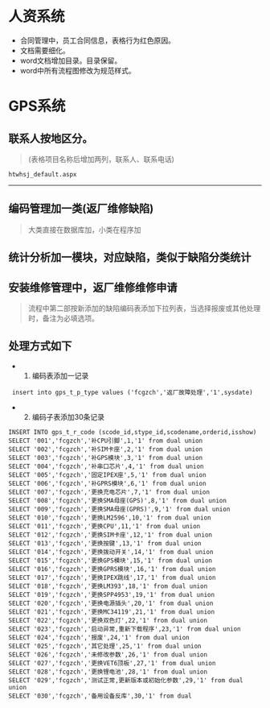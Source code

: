 # 人资系统
- 合同管理中，员工合同信息，表格行为红色原因。 
- 文档需要细化。
- word文档增加目录。目录保留。
- word中所有流程图修改为规范样式。

# GPS系统
## 联系人按地区分。
> (表格项目名称后增加两列，联系人、联系电话)
```
htwhsj_default.aspx
```
---
## 编码管理加一类(返厂维修缺陷)
> 大类直接在数据库加，小类在程序加
## 统计分析加一模块，对应缺陷，类似于缺陷分类统计
## 安装维修管理中，返厂维修维修申请 
> 流程中第二部按新添加的缺陷编码表添加下拉列表，当选择报废或其他处理时，备注为必填选项。

 ## 处理方式如下
 - 1. 编码表添加一记录
 ``` 
  insert into gps_t_p_type values ('fcgzch','返厂故障处理','1',sysdate)
 ```
 - 2. 编码子表添加30条记录

```
INSERT INTO gps_t_r_code (scode_id,stype_id,scodename,orderid,isshow)
SELECT '001','fcgzch','补CPU引脚',1,'1' from dual union
SELECT '002','fcgzch','补SIM卡座',2,'1' from dual union
SELECT '003','fcgzch','补GPS模块',3,'1' from dual union
SELECT '004','fcgzch','补串口芯片',4,'1' from dual union
SELECT '005','fcgzch','固定IPEX座',5,'1' from dual union
SELECT '006','fcgzch','补GPRS模块',6,'1' from dual union
SELECT '007','fcgzch','更换充电芯片',7,'1' from dual union
SELECT '008','fcgzch','更换SMA母座(GPS)',8,'1' from dual union
SELECT '009','fcgzch','更换SMA母座(GPRS)',9,'1' from dual union
SELECT '010','fcgzch','更换LM2596',10,'1' from dual union
SELECT '011','fcgzch','更换CPU',11,'1' from dual union
SELECT '012','fcgzch','更换SIM卡座',12,'1' from dual union
SELECT '013','fcgzch','更换按键',13,'1' from dual union
SELECT '014','fcgzch','更换拨动开关',14,'1' from dual union
SELECT '015','fcgzch','更换GPS模块',15,'1' from dual union
SELECT '016','fcgzch','更换GPRS模块',16,'1' from dual union
SELECT '017','fcgzch','更换IPEX跳线',17,'1' from dual union
SELECT '018','fcgzch','更换LM393',18,'1' from dual union
SELECT '019','fcgzch','更换SPP4953',19,'1' from dual union
SELECT '020','fcgzch','更换电源插头',20,'1' from dual union
SELECT '021','fcgzch','更换MC34119',21,'1' from dual union
SELECT '022','fcgzch','更换双色灯',22,'1' from dual union
SELECT '023','fcgzch','启动异常,重新下载程序',23,'1' from dual union
SELECT '024','fcgzch','报废',24,'1' from dual union
SELECT '025','fcgzch','其它处理',25,'1' from dual union
SELECT '026','fcgzch','未修改参数',26,'1' from dual union
SELECT '027','fcgzch','更换VET6顶板',27,'1' from dual union
SELECT '028','fcgzch','更换锂电池',28,'1' from dual union
SELECT '029','fcgzch','测试正常,更新版本或初始化参数',29,'1' from dual union
SELECT '030','fcgzch','备用设备反库',30,'1' from dual
```